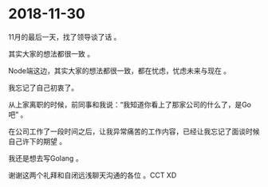 # 2018-11-30

11月的最后一天，找了领导谈了话 。

其实大家的想法都很一致 。

Node端这边，其实大家的想法都很一致，都在忧虑，忧虑未来与现在 。

我忘记了自己初衷了。

从上家离职的时候，前同事和我说：“我知道你看上了那家公司的什么了，是Go吧” 。

在公司工作了一段时间之后，让我异常痛苦的工作内容，已经让我忘记了面谈时候自己许下的期望 。

我还是想去写Golang 。

谢谢这两个礼拜和自闭远浅聊天沟通的各位 。CCT XD

